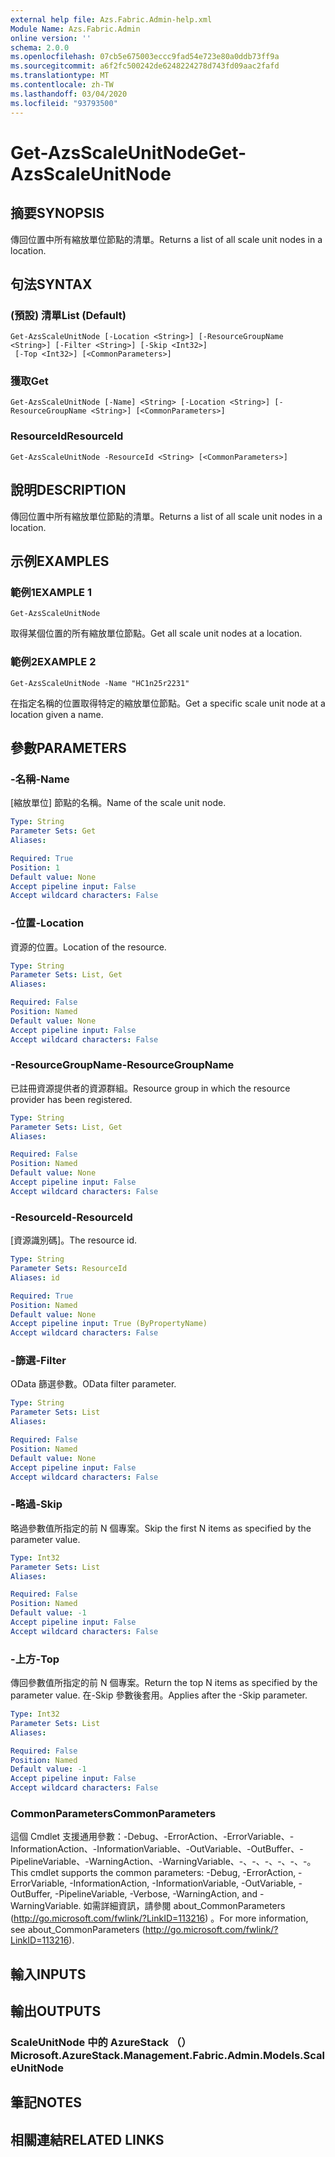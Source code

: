 ```yaml
---
external help file: Azs.Fabric.Admin-help.xml
Module Name: Azs.Fabric.Admin
online version: ''
schema: 2.0.0
ms.openlocfilehash: 07cb5e675003eccc9fad54e723e80a0ddb73ff9a
ms.sourcegitcommit: a6f2fc500242de6248224278d743fd09aac2fafd
ms.translationtype: MT
ms.contentlocale: zh-TW
ms.lasthandoff: 03/04/2020
ms.locfileid: "93793500"
---
```

# <span data-ttu-id="4fb3c-101">Get-AzsScaleUnitNode</span><span class="sxs-lookup"><span data-stu-id="4fb3c-101">Get-AzsScaleUnitNode</span></span>

## <span data-ttu-id="4fb3c-102">摘要</span><span class="sxs-lookup"><span data-stu-id="4fb3c-102">SYNOPSIS</span></span>
<span data-ttu-id="4fb3c-103">傳回位置中所有縮放單位節點的清單。</span><span class="sxs-lookup"><span data-stu-id="4fb3c-103">Returns a list of all scale unit nodes in a location.</span></span>

## <span data-ttu-id="4fb3c-104">句法</span><span class="sxs-lookup"><span data-stu-id="4fb3c-104">SYNTAX</span></span>

### <span data-ttu-id="4fb3c-105"> (預設) 清單</span><span class="sxs-lookup"><span data-stu-id="4fb3c-105">List (Default)</span></span>
```
Get-AzsScaleUnitNode [-Location <String>] [-ResourceGroupName <String>] [-Filter <String>] [-Skip <Int32>]
 [-Top <Int32>] [<CommonParameters>]
```

### <span data-ttu-id="4fb3c-106">獲取</span><span class="sxs-lookup"><span data-stu-id="4fb3c-106">Get</span></span>
```
Get-AzsScaleUnitNode [-Name] <String> [-Location <String>] [-ResourceGroupName <String>] [<CommonParameters>]
```

### <span data-ttu-id="4fb3c-107">ResourceId</span><span class="sxs-lookup"><span data-stu-id="4fb3c-107">ResourceId</span></span>
```
Get-AzsScaleUnitNode -ResourceId <String> [<CommonParameters>]
```

## <span data-ttu-id="4fb3c-108">說明</span><span class="sxs-lookup"><span data-stu-id="4fb3c-108">DESCRIPTION</span></span>
<span data-ttu-id="4fb3c-109">傳回位置中所有縮放單位節點的清單。</span><span class="sxs-lookup"><span data-stu-id="4fb3c-109">Returns a list of all scale unit nodes in a location.</span></span>

## <span data-ttu-id="4fb3c-110">示例</span><span class="sxs-lookup"><span data-stu-id="4fb3c-110">EXAMPLES</span></span>

### <span data-ttu-id="4fb3c-111">範例1</span><span class="sxs-lookup"><span data-stu-id="4fb3c-111">EXAMPLE 1</span></span>
```
Get-AzsScaleUnitNode
```

<span data-ttu-id="4fb3c-112">取得某個位置的所有縮放單位節點。</span><span class="sxs-lookup"><span data-stu-id="4fb3c-112">Get all scale unit nodes at a location.</span></span>

### <span data-ttu-id="4fb3c-113">範例2</span><span class="sxs-lookup"><span data-stu-id="4fb3c-113">EXAMPLE 2</span></span>
```
Get-AzsScaleUnitNode -Name "HC1n25r2231"
```

<span data-ttu-id="4fb3c-114">在指定名稱的位置取得特定的縮放單位節點。</span><span class="sxs-lookup"><span data-stu-id="4fb3c-114">Get a specific scale unit node at a location given a name.</span></span>

## <span data-ttu-id="4fb3c-115">參數</span><span class="sxs-lookup"><span data-stu-id="4fb3c-115">PARAMETERS</span></span>

### <span data-ttu-id="4fb3c-116">-名稱</span><span class="sxs-lookup"><span data-stu-id="4fb3c-116">-Name</span></span>
<span data-ttu-id="4fb3c-117">[縮放單位] 節點的名稱。</span><span class="sxs-lookup"><span data-stu-id="4fb3c-117">Name of the scale unit node.</span></span>

```yaml
Type: String
Parameter Sets: Get
Aliases:

Required: True
Position: 1
Default value: None
Accept pipeline input: False
Accept wildcard characters: False
```

### <span data-ttu-id="4fb3c-118">-位置</span><span class="sxs-lookup"><span data-stu-id="4fb3c-118">-Location</span></span>
<span data-ttu-id="4fb3c-119">資源的位置。</span><span class="sxs-lookup"><span data-stu-id="4fb3c-119">Location of the resource.</span></span>

```yaml
Type: String
Parameter Sets: List, Get
Aliases:

Required: False
Position: Named
Default value: None
Accept pipeline input: False
Accept wildcard characters: False
```

### <span data-ttu-id="4fb3c-120">-ResourceGroupName</span><span class="sxs-lookup"><span data-stu-id="4fb3c-120">-ResourceGroupName</span></span>
<span data-ttu-id="4fb3c-121">已註冊資源提供者的資源群組。</span><span class="sxs-lookup"><span data-stu-id="4fb3c-121">Resource group in which the resource provider has been registered.</span></span>

```yaml
Type: String
Parameter Sets: List, Get
Aliases:

Required: False
Position: Named
Default value: None
Accept pipeline input: False
Accept wildcard characters: False
```

### <span data-ttu-id="4fb3c-122">-ResourceId</span><span class="sxs-lookup"><span data-stu-id="4fb3c-122">-ResourceId</span></span>
<span data-ttu-id="4fb3c-123">[資源識別碼]。</span><span class="sxs-lookup"><span data-stu-id="4fb3c-123">The resource id.</span></span>

```yaml
Type: String
Parameter Sets: ResourceId
Aliases: id

Required: True
Position: Named
Default value: None
Accept pipeline input: True (ByPropertyName)
Accept wildcard characters: False
```

### <span data-ttu-id="4fb3c-124">-篩選</span><span class="sxs-lookup"><span data-stu-id="4fb3c-124">-Filter</span></span>
<span data-ttu-id="4fb3c-125">OData 篩選參數。</span><span class="sxs-lookup"><span data-stu-id="4fb3c-125">OData filter parameter.</span></span>

```yaml
Type: String
Parameter Sets: List
Aliases:

Required: False
Position: Named
Default value: None
Accept pipeline input: False
Accept wildcard characters: False
```

### <span data-ttu-id="4fb3c-126">-略過</span><span class="sxs-lookup"><span data-stu-id="4fb3c-126">-Skip</span></span>
<span data-ttu-id="4fb3c-127">略過參數值所指定的前 N 個專案。</span><span class="sxs-lookup"><span data-stu-id="4fb3c-127">Skip the first N items as specified by the parameter value.</span></span>

```yaml
Type: Int32
Parameter Sets: List
Aliases:

Required: False
Position: Named
Default value: -1
Accept pipeline input: False
Accept wildcard characters: False
```

### <span data-ttu-id="4fb3c-128">-上方</span><span class="sxs-lookup"><span data-stu-id="4fb3c-128">-Top</span></span>
<span data-ttu-id="4fb3c-129">傳回參數值所指定的前 N 個專案。</span><span class="sxs-lookup"><span data-stu-id="4fb3c-129">Return the top N items as specified by the parameter value.</span></span>
<span data-ttu-id="4fb3c-130">在-Skip 參數後套用。</span><span class="sxs-lookup"><span data-stu-id="4fb3c-130">Applies after the -Skip parameter.</span></span>

```yaml
Type: Int32
Parameter Sets: List
Aliases:

Required: False
Position: Named
Default value: -1
Accept pipeline input: False
Accept wildcard characters: False
```

### <span data-ttu-id="4fb3c-131">CommonParameters</span><span class="sxs-lookup"><span data-stu-id="4fb3c-131">CommonParameters</span></span>
<span data-ttu-id="4fb3c-132">這個 Cmdlet 支援通用參數：-Debug、-ErrorAction、-ErrorVariable、-InformationAction、-InformationVariable、-OutVariable、-OutBuffer、-PipelineVariable、-WarningAction、-WarningVariable、-、-、-、-、-、-。</span><span class="sxs-lookup"><span data-stu-id="4fb3c-132">This cmdlet supports the common parameters: -Debug, -ErrorAction, -ErrorVariable, -InformationAction, -InformationVariable, -OutVariable, -OutBuffer, -PipelineVariable, -Verbose, -WarningAction, and -WarningVariable.</span></span> <span data-ttu-id="4fb3c-133">如需詳細資訊，請參閱 about_CommonParameters (http://go.microsoft.com/fwlink/?LinkID=113216) 。</span><span class="sxs-lookup"><span data-stu-id="4fb3c-133">For more information, see about_CommonParameters (http://go.microsoft.com/fwlink/?LinkID=113216).</span></span>

## <span data-ttu-id="4fb3c-134">輸入</span><span class="sxs-lookup"><span data-stu-id="4fb3c-134">INPUTS</span></span>

## <span data-ttu-id="4fb3c-135">輸出</span><span class="sxs-lookup"><span data-stu-id="4fb3c-135">OUTPUTS</span></span>

### <span data-ttu-id="4fb3c-136">ScaleUnitNode 中的 AzureStack （）</span><span class="sxs-lookup"><span data-stu-id="4fb3c-136">Microsoft.AzureStack.Management.Fabric.Admin.Models.ScaleUnitNode</span></span>

## <span data-ttu-id="4fb3c-137">筆記</span><span class="sxs-lookup"><span data-stu-id="4fb3c-137">NOTES</span></span>

## <span data-ttu-id="4fb3c-138">相關連結</span><span class="sxs-lookup"><span data-stu-id="4fb3c-138">RELATED LINKS</span></span>
